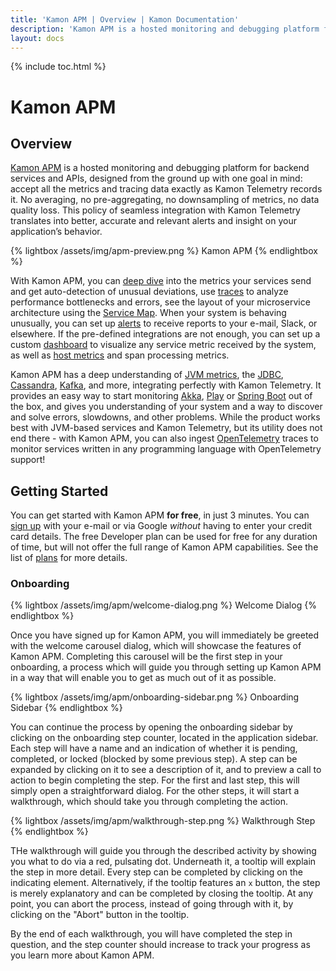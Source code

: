 ```yaml
---
title: 'Kamon APM | Overview | Kamon Documentation'
description: 'Kamon APM is a hosted monitoring and debugging platform for backend services and APIs. Monitor Akka, Play Framework, Spring Boot and much more in just a few minutes.'
layout: docs
---
```


{% include toc.html %}

Kamon APM
===========

Overview
--------

[Kamon APM][apm] is a hosted monitoring and debugging platform for backend services and APIs, designed from the ground up with one goal in mind: accept all the metrics and tracing data exactly as Kamon Telemetry records it. No averaging, no pre-aggregating, no downsampling of metrics, no data quality loss. This policy of seamless integration with Kamon Telemetry translates into better, accurate and relevant alerts and insight on your application’s behavior.

{% lightbox /assets/img/apm-preview.png %}
Kamon APM
{% endlightbox %}

With Kamon APM, you can [deep dive][analyze] into the metrics your services send and get auto-detection of unusual deviations, use [traces] to analyze performance bottlenecks and errors, see the layout of your microservice architecture using the [Service Map]. When your system is behaving unusually, you can set up [alerts] to receive reports to your e-mail, Slack, or elsewhere. If the pre-defined integrations are not enough, you can set up a custom [dashboard] to visualize any service metric received by the system, as well as [host metrics][hosts] and span processing metrics.

Kamon APM has a deep understanding of [JVM metrics], the [JDBC], [Cassandra], [Kafka], and more, integrating perfectly with Kamon Telemetry. It provides an easy way to start monitoring [Akka], [Play] or [Spring Boot] out of the box, and gives you understanding of your system and a way to discover and solve errors, slowdowns, and other problems. While the product works best with JVM-based services and Kamon Telemetry, but its utility does not end there - with Kamon APM, you can also ingest [OpenTelemetry] traces to monitor services written in any programming language with OpenTelemetry support!

Getting Started
----------------

You can get started with Kamon APM **for free**, in just 3 minutes. You can [sign up] with your e-mail or via Google _without_ having to enter your credit card details. The free Developer plan can be used for free for any duration of time, but will not offer the full range of Kamon APM capabilities. See the list of [plans] for more details.

### Onboarding

{% lightbox /assets/img/apm/welcome-dialog.png %}
Welcome Dialog
{% endlightbox %}

Once you have signed up for Kamon APM, you will immediately be greeted with the welcome carousel dialog, which will showcase the features of Kamon APM. Completing this carousel will be the first step in your onboarding, a process which will guide you through setting up Kamon APM in a way that will enable you to get as much out of it as possible.

{% lightbox /assets/img/apm/onboarding-sidebar.png %}
Onboarding Sidebar
{% endlightbox %}

You can continue the process by opening the onboarding sidebar by clicking on the onboarding step counter, located in the application sidebar. Each step will have a name and an indication of whether it is pending, completed, or locked (blocked by some previous step). A step can be expanded by clicking on it to see a description of it, and to preview a call to action to begin completing the step. For the first and last step, this will simply open a straightforward dialog. For the other steps, it will start a walkthrough, which should take you through completing the action.

{% lightbox /assets/img/apm/walkthrough-step.png %}
Walkthrough Step
{% endlightbox %}

THe walkthrough will guide you through the described activity by showing you what to do via a red, pulsating dot. Underneath it, a tooltip will explain the step in more detail. Every step can be completed by clicking on the indicating element. Alternatively, if the tooltip features an `x` button, the step is merely explanatory and can be completed by closing the tooltip. At any point, you can abort the process, instead of going through with it, by clicking on the "Abort" button in the tooltip.

By the end of each walkthrough, you will have completed the step in question, and the step counter should increase to track your progress as you learn more about Kamon APM.

[apm]: https://apm.kamon.io
[OpenTelemetry]: https://opentelemetry.io/
[analyze]: ../../deep-dive/analyze/
[traces]: ../traces/overview/
[Service Map]: ../../services/service-map/
[alerts]: ../../alerts/overview/
[dashboard]: ../../dashboards/introduction/
[hosts]: ../../hosts/
[plans]: /apm/pricing/
[sign up]: https://apm.kamon.io/signup
[JVM metrics]: ../../../instrumentation/system/jvm-metrics/
[JDBC]: ../../../instrumentation/jdbc/statement-tracing/
[Cassandra]: ../../../instrumentation/cassandra/
[Kafka]: ../../../instrumentation/kafka/product-and-consumer/
[Akka]: ../../../instrumentation/akka/
[Play]: ../../../instrumentation/play-framework/
[Spring Boot]: ../../../instrumentation/spring/spring-mvc/
